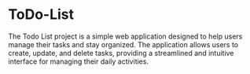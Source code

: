 # ToDo-List
The Todo List project is a simple web application designed to help users manage their tasks and stay organized. The application allows users to create, update, and delete tasks, providing a streamlined and intuitive interface for managing their daily activities.
